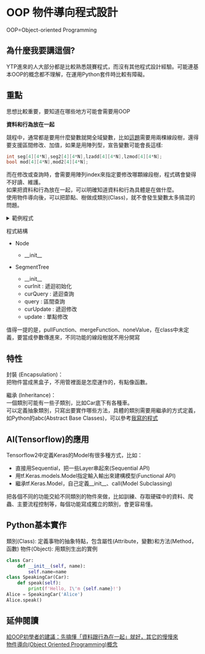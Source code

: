 # OOP 物件導向程式設計
OOP=Object-oriented Programming
## 為什麼我要講這個?
YTP進來的人大部分都是比較熟悉競賽程式，而沒有其他程式設計經驗。可能連基本OOP的概念都不理解，在運用Python套件時比較有障礙。
## 重點
思想比較重要，要知道在哪些地方可能會需要用OOP  

**資料和行為放在一起**  

競程中，通常都是要用什麼變數就開全域變數，比如[這題](https://ojdl.ck.tp.edu.tw/problem/7139)需要用兩棵線段樹，還得要支援區間修改、加值，如果是用陣列型，宣告變數可能會長這樣:  
```cpp
int seg[4][4*N],seg2[4][4*N],lzadd[4][4*N],lzmod[4][4*N];
bool mod[4][4*N],mod2[4][4*N];
```
而在修改或查詢時，會需要用陣列index來指定要修改哪顆線段樹，程式碼會變得不好讀、維護。  
如果把資料和行為放在一起，可以明確知道資料和行為具體是在做什麼。  
使用物件導向後，可以把節點、樹做成類別(Class)，就不會發生變數太多搞混的問題。  


<details close>

  <summary>範例程式</summary>

  ```python
class Node:
    def __init__(self, v=None, lc=None, rc=None):
        self.v=None
        self.lc=None
        self.rc=None
        if v!=None:
            self.v=v
        elif lc!=None and rc!=None:
            self.lc=lc
            self.rc=rc
class SegmentTree:
    def __init__(self, pullFunction, mergeFunction, noneValue, l=None, r=None, values=None, root=None):
        self.l=None
        self.r=None
        self.root=Node()
        self.pullFunction=pullFunction#for Node
        self.mergeFunction=mergeFunction#for value
        self.noneValue=noneValue

        if l!=None and r!=None and values!=None:
            self.l=l
            self.r=r
            self.curInit(self.root, l, r, values)
        elif root!=None:
            self.root=root
    def curInit(self, node, l, r, values):
        if l>=r:
            return
        if l+1==r:
            node.v=values[l]
            return
        node.lc=Node()
        node.rc=Node()
        m=(l+r)//2
        self.curInit(node.lc, l, m, values)
        self.curInit(node.rc, m, r, values)
        self.pullFunction(node)

    def curQuery(self, cur, l, r, ql, qr):
        if r<=ql or qr<=l:
            return self.noneValue
        if ql<=l and r<=qr:
            return cur.v
        m=(l+r)//2
        return self.mergeFunction(self.curQuery(cur.lc, l, m, ql, qr), self.curQuery(cur.rc, m, r, ql, qr))
    def query(self, ql, qr):
        return self.curQuery(self.root, self.l, self.r, ql, qr)
    
    def curUpdate(self, cur, l, r, pos, value):
        if l+1==r:
            cur.v=value
            return
        m=(l+r)/2
        if pos<m:
            self.curUpdate(cur.lc, l, m, pos, value)
        else:
            self.curUpdate(cur.rc, m, r, pos, value)
        self.pullFunction(cur)
    def update(self, pos, value):
        self.curUpdate(self.root, self.l, self.r, pos, value)
def maxPull(a:Node):
    a.v=max(a.lc.v, a.rc.v)
def maxMerge(a:int, b:int):
    return max(a, b)

def addPull(a:Node):
    a.v=a.lc.v+a.rc.v
def addMerge(a:int, b:int):
    return a+b
n=int(input())
a=list(map(int, input().split()))
tree=SegmentTree(addPull, addMerge, 0, 0, n, a)
q=int(input())
for i in range(q):
    l, r=map(int, input().split())
    l-=1
    r-=1
    if l>r:
        l, r=r, l
    print(tree.query(l, r+1))
```

</details>

程式結構

* Node
    * \_\_init\_\_
    
* SegmentTree
    * \_\_init\_\_
    * curInit : 遞迴初始化
    * curQuery : 遞迴查詢
    * query : 區間查詢
    * curUpdate : 遞迴修改
    * update : 單點修改

值得一提的是，pullFunction、mergeFunction、noneValue，在class中未定義，要當成參數傳進來，不同功能的線段樹就不用分開寫

## 特性
封裝 (Encapsulation)：  
把物件當成黑盒子，不用管裡面是怎麼運作的，有點像函數。  
    
繼承 (Inheritance)：  
一個類別可能有一些子類別，比如Car底下有各種車。  
可以定義抽象類別，只寫出要實作哪些方法，具體的類別需要用繼承的方式定義，如Python的abc(Abstract Base Classes)，可以參考[我寫的程式](https://github.com/kennychenfs/2048-ai/blob/fa992f332f08bc5f5bc95e79559ad448a75bf6df/network.py#L146-L558)

## AI(Tensorflow)的應用
Tensorflow2中定義Keras的Model有很多種方式，比如：
* 直接用Sequential，把一些Layer串起來(Sequential API)
* 用tf.Keras.models.Model指定輸入輸出來建構模型(Functional API)
* 繼承tf.Keras.Model，自己定義\_\_init\_\_、call(Model Subclassing)

把各個不同的功能交給不同類別的物件來做，比如訓練、存取硬碟中的資料、爬蟲、主要流程控制等，每個功能寫成獨立的類別，會更容易懂。

## Python基本實作
類別(Class): 定義事物的抽象特點，包含屬性(Attribute，變數)和方法(Method，函數)
物件(Object): 用類別生出的實例
```python
class Car:
    def __init__(self, name):
        self.name=name
class SpeakingCar(Car):
    def speak(self):
        print(f'Hello, I\'m {self.name}!')
Alice = SpeakingCar('Alice')
Alice.speak()
```
## 延伸閱讀
[給OOP初學者的建議：先搞懂「資料跟行為在一起」就好，其它的慢慢來](https://blog.turn.tw/?p=3093)  
[物件導向(Object Oriented Programming)概念](https://totoroliu.medium.com/%E7%89%A9%E4%BB%B6%E5%B0%8E%E5%90%91-object-oriented-programming-%E6%A6%82%E5%BF%B5-5f205d437fd6)
